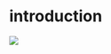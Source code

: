 # introduction

<img align="center" src="https://github-readme-stats.vercel.app/api/<CARD_TYPE>/?username=<USERNAME>&theme=<THEME_NAME>" />
